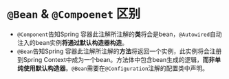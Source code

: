 # `@Bean` & `@Compoenet` 区别
- `@Component`告知Spring 容器此注解所注解的**类**将会是bean，`@Autowired`自动注入的bean实例**将通过默认构造器构造**。
- `@Bean`告知Spring 容器此注解所注解的**方法**将返回一个实例，此实例将会注册到Spring Context中成为一个bean。方法体中包含bean生成的逻辑，**而非单纯使用默认构造器**。`@Bean`需要在`@Configuration`注解的配置类中声明。